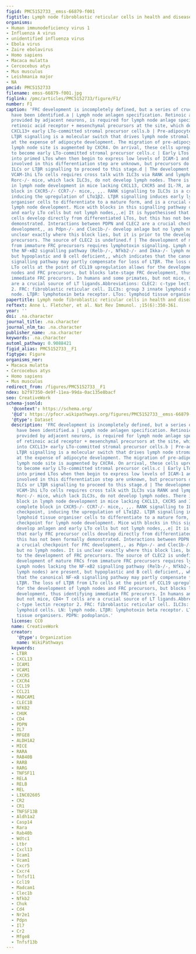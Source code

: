 ```yaml
---
figid: PMC5152733__emss-66879-f001
figtitle: Lymph node fibroblastic reticular cells in health and disease
organisms:
- Human immunodeficiency virus 1
- Influenza A virus
- unidentified influenza virus
- Ebola virus
- Zaire ebolavirus
- Homo sapiens
- Macaca mulatta
- Cercocebus atys
- Mus musculus
- Leishmania major
- NA
pmcid: PMC5152733
filename: emss-66879-f001.jpg
figlink: /pmc/articles/PMC5152733/figure/F1/
number: F1
caption: 'FRC development is incompletely defined, but a series of crucial checkpoints
  have been identified.a | Lymph node anlagen specification. Retinoic acid, likely
  provided by adjacent neurons, is required for lymph node anlage specification of
  retinoic acid receptor + mesenchymal precursors at the site, which develop into
  CXCL13+ early LTo-committed stromal precursor cells.b | Pre-adipocyte precursors.
  LTβR signalling is a molecular switch that drives lymph node stromal cell development
  at the expense of adipocyte development. The migration of pre-adipocytes to the
  lymph node site is augmented by CXCR4. On arrival, these cells upregulate CXCL13
  to become early LTo-committed stromal precursor cells.c | Early LTos differentiate
  into primed LTos when then begin to express low levels of ICAM-1 and VCAM-1. Signals
  involved in this differentiation step are unknown, but precursors do not require
  ILCs or LTβR signalling to proceed to this stage.d | The development of ICAM-1hi
  VCAM-1hi LTo cells requires cross talk with ILC3s via RANK and lymphotoxin signals.
  Rorc-/- mice, which lack ILC3s, do not develop lymph nodes. There is a partial block
  in lymph node development in mice lacking CXCL13, CXCR5 and IL-7R, and a complete
  block in CXCR5-/- CCR7-/- mice,, ,,. RANK signalling to ILC3s is a crucial checkpoint,
  inducing the upregulation of LTα1β2. LTβR signalling induces early lymphoid tissue
  organiser cells to differentiate to a mature form, and is a crucial checkpoint for
  lymph node development. Mice with blocks in this signalling pathway develop anlagen
  and early LTo cells but not lymph nodes,,.e| It is hypothesised that early FRC precursor
  cells develop directly from differentiated LTos, but this has not been formally
  demonstrated. Interactions between PDPN and CLEC2 are a crucial checkpoint for FRC
  development,, as Pdpn-/- and Clec1b-/- develop anlage but no lymph nodes. It is
  unclear exactly where this block lies, but it is prior to the development of FRC
  precursors. The source of CLEC2 is undefined.f | The development of mature FRCs
  from immature FRC precursors requires lymphotoxin signalling. Lymph nodes lacking
  the NF-κB2 signalling pathway (Relb-/-, Nfkb2-/- and Ikka-/- lymph nodes) are present,
  but hypoplastic and B cell deficient,, which indicates that the canonical NF-κB
  signalling pathway may partly compensate for loss of LTβR. The loss of LTβR from
  LTo cells at the point of CCL19 upregulation allows for the development of lymph
  nodes and FRC precursors, but blocks late-stage FRC development, thus identifying
  immediate FRC precurors. In humans and some primates, but not mice, CD4+ T cells
  are a crucial source of LT ligands.Abbreviations: CLEC2: c-type lectin receptor
  2. FRC: fibroblastic reticular cell. ILC3s: group 3 innate lymphoid cells. LN: lymph
  node. LTβR: lymphotoxin beta receptor. LTos: lymphoid tissue organisers. PDPN: podoplanin.'
papertitle: Lymph node fibroblastic reticular cells in health and disease.
reftext: Anne L. Fletcher, et al. Nat Rev Immunol. ;15(6):350-361.
year: ''
doi: .na.character
journal_title: .na.character
journal_nlm_ta: .na.character
publisher_name: .na.character
keywords: .na.character
automl_pathway: 0.9088421
figid_alias: PMC5152733__F1
figtype: Figure
organisms_ner:
- Macaca mulatta
- Cercocebus atys
- Homo sapiens
- Mus musculus
redirect_from: /figures/PMC5152733__F1
ndex: b2f97350-de9f-11ea-99da-0ac135e8bacf
seo: CreativeWork
schema-jsonld:
  '@context': https://schema.org/
  '@id': https://pfocr.wikipathways.org/figures/PMC5152733__emss-66879-f001.html
  '@type': Dataset
  description: 'FRC development is incompletely defined, but a series of crucial checkpoints
    have been identified.a | Lymph node anlagen specification. Retinoic acid, likely
    provided by adjacent neurons, is required for lymph node anlage specification
    of retinoic acid receptor + mesenchymal precursors at the site, which develop
    into CXCL13+ early LTo-committed stromal precursor cells.b | Pre-adipocyte precursors.
    LTβR signalling is a molecular switch that drives lymph node stromal cell development
    at the expense of adipocyte development. The migration of pre-adipocytes to the
    lymph node site is augmented by CXCR4. On arrival, these cells upregulate CXCL13
    to become early LTo-committed stromal precursor cells.c | Early LTos differentiate
    into primed LTos when then begin to express low levels of ICAM-1 and VCAM-1. Signals
    involved in this differentiation step are unknown, but precursors do not require
    ILCs or LTβR signalling to proceed to this stage.d | The development of ICAM-1hi
    VCAM-1hi LTo cells requires cross talk with ILC3s via RANK and lymphotoxin signals.
    Rorc-/- mice, which lack ILC3s, do not develop lymph nodes. There is a partial
    block in lymph node development in mice lacking CXCL13, CXCR5 and IL-7R, and a
    complete block in CXCR5-/- CCR7-/- mice,, ,,. RANK signalling to ILC3s is a crucial
    checkpoint, inducing the upregulation of LTα1β2. LTβR signalling induces early
    lymphoid tissue organiser cells to differentiate to a mature form, and is a crucial
    checkpoint for lymph node development. Mice with blocks in this signalling pathway
    develop anlagen and early LTo cells but not lymph nodes,,.e| It is hypothesised
    that early FRC precursor cells develop directly from differentiated LTos, but
    this has not been formally demonstrated. Interactions between PDPN and CLEC2 are
    a crucial checkpoint for FRC development,, as Pdpn-/- and Clec1b-/- develop anlage
    but no lymph nodes. It is unclear exactly where this block lies, but it is prior
    to the development of FRC precursors. The source of CLEC2 is undefined.f | The
    development of mature FRCs from immature FRC precursors requires lymphotoxin signalling.
    Lymph nodes lacking the NF-κB2 signalling pathway (Relb-/-, Nfkb2-/- and Ikka-/-
    lymph nodes) are present, but hypoplastic and B cell deficient,, which indicates
    that the canonical NF-κB signalling pathway may partly compensate for loss of
    LTβR. The loss of LTβR from LTo cells at the point of CCL19 upregulation allows
    for the development of lymph nodes and FRC precursors, but blocks late-stage FRC
    development, thus identifying immediate FRC precurors. In humans and some primates,
    but not mice, CD4+ T cells are a crucial source of LT ligands.Abbreviations: CLEC2:
    c-type lectin receptor 2. FRC: fibroblastic reticular cell. ILC3s: group 3 innate
    lymphoid cells. LN: lymph node. LTβR: lymphotoxin beta receptor. LTos: lymphoid
    tissue organisers. PDPN: podoplanin.'
  license: CC0
  name: CreativeWork
  creator:
    '@type': Organization
    name: WikiPathways
  keywords:
  - LTBR
  - CXCL13
  - ICAM1
  - VCAM1
  - CXCR5
  - CXCR4
  - CCL19
  - CCL21
  - MADCAM1
  - CLEC1B
  - NFKB2
  - CHUK
  - CD4
  - PDPN
  - IL7
  - MFGE8
  - ALDH1A2
  - MICE
  - RARA
  - RAB40B
  - RARB
  - RARG
  - TNFSF11
  - RELA
  - RELB
  - REL
  - LINC02605
  - CR2
  - CR1
  - TNFSF13B
  - Aldh1a2
  - Casp14
  - Rara
  - Rab40b
  - Wdtc1
  - Ltbr
  - Cxcl13
  - Icam1
  - Vcam1
  - Cxcr5
  - Cxcr4
  - Tnfsf11
  - Ccl19
  - Madcam1
  - Clec1b
  - Nfkb2
  - Chuk
  - Cd4
  - Nr2e1
  - Pdpn
  - Il7
  - Cr2
  - Mfge8
  - Tnfsf13b
---
```

